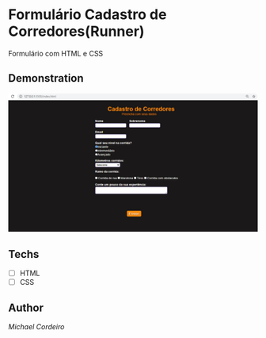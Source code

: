 # Formulário Cadastro de Corredores(Runner)
 Formulário com HTML e CSS 

## Demonstration
<img src="./preview.png" alt="exemplo"> 

## Techs 
* [ ] HTML
* [ ] CSS
 
## Author
*Michael Cordeiro*
